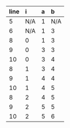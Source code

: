 | line | i  | a  | b  |
| ---- |:---|:---|:---|
| 5    | N/A  | 1  | N/A  |
| 6    | N/A  | 1  | 3  |
| 8    | 0  | 1  | 3  |
| 9    | 0  | 3  | 3  |
| 10    | 0  | 3  | 4  |
| 8    | 1  | 3  | 4  |
| 9    | 1  | 4  | 4  |
| 10    | 1  | 4  | 5  |
| 8    | 2  | 4  | 5  |
| 9    | 2  | 5  | 5  |
| 10    | 2  | 5  | 6  |
